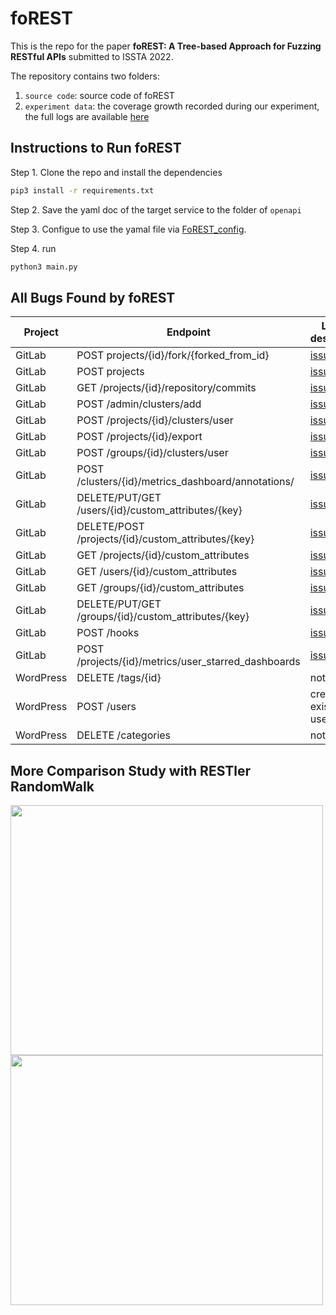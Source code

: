 # foREST

This is the repo for the paper **foREST: A Tree-based Approach for Fuzzing RESTful APIs** submitted to ISSTA 2022.

The repository contains two folders:
1. `source code`: source code of foREST
2. `experiment data`: the coverage growth recorded during our experiment, the full logs are available [here](https://drive.google.com/file/d/1rKKNu1W7lXijf2rAenmtnE2JeoTyfYxk/view?usp=sharing) 


## Instructions to Run foREST 

Step 1. Clone the repo and install the dependencies
```bash
pip3 install -r requirements.txt
```

Step 2. Save the yaml doc of the target service to the folder of `openapi`

Step 3. Configue to use the yamal file via [FoREST_config](https://github.com/jiaxian-lin/foREST-experiment-data/blob/main/code/foREST/FoREST_config.conf).

Step 4. run
```bash
python3 main.py
```

## All Bugs Found by foREST
| Project | Endpoint | Link or description | 
|---------|---------|---------|
| GitLab | POST projects/{id}/fork/{forked_from_id} | [issue](https://gitlab.com/gitlab-org/gitlab/-/issues/346563) | 
| GitLab | POST projects | [issue](https://gitlab.com/gitlab-org/gitlab/-/issues/356921) |
| GitLab | GET /projects/{id}/repository/commits | [issue](https://gitlab.com/gitlab-org/gitlab/-/issues/356922) |
| GitLab | POST  /admin/clusters/add | [issue](https://gitlab.com/gitlab-org/gitlab/-/issues/346121) |
| GitLab | POST  /projects/{id}/clusters/user | [issue](https://gitlab.com/gitlab-org/gitlab/-/issues/346121) |
| GitLab | POST  /projects/{id}/export |  [issue](https://gitlab.com/gitlab-org/gitlab/-/issues/346121) |
| GitLab | POST  /groups/{id}/clusters/user | [issue](https://gitlab.com/gitlab-org/gitlab/-/issues/346121) |
| GitLab | POST  /clusters/{id}/metrics_dashboard/annotations/ | [issue](https://gitlab.com/gitlab-org/gitlab/-/issues/334121) |
| GitLab | DELETE/PUT/GET  /users/{id}/custom_attributes/{key} | [issue](https://gitlab.com/gitlab-org/gitlab/-/issues/335276) |
| GitLab | DELETE/POST  /projects/{id}/custom_attributes/{key} | [issue](https://gitlab.com/gitlab-org/gitlab/-/issues/335276) |
| GitLab | GET  /projects/{id}/custom_attributes | [issue](https://gitlab.com/gitlab-org/gitlab/-/issues/335276) |
| GitLab | GET  /users/{id}/custom_attributes | [issue](https://gitlab.com/gitlab-org/gitlab/-/issues/335276) |
| GitLab | GET /groups/{id}/custom_attributes | [issue](https://gitlab.com/gitlab-org/gitlab/-/issues/335276) |
| GitLab | DELETE/PUT/GET  /groups/{id}/custom_attributes/{key} | [issue](https://gitlab.com/gitlab-org/gitlab/-/issues/335276) |
| GitLab | POST  /hooks | [issue](https://gitlab.com/gitlab-org/gitlab/-/issues/334606) |
| GitLab | POST  /projects/{id}/metrics/user_starred_dashboards | [issue](https://gitlab.com/gitlab-org/gitlab/-/issues/334606) |
| WordPress| DELETE /tags/{id} | not support |
| WordPress| POST /users | create an existing user |
| WordPress| DELETE /categories| not support |



## More Comparison Study with RESTler RandomWalk
<img src="https://user-images.githubusercontent.com/71680354/160048141-4fb2b6af-d44d-4ff0-b6c7-c597d41778c0.png" width = "500" height = "400" align=center />
<img src="https://user-images.githubusercontent.com/71680354/160048216-5b284ba1-e2f8-4dec-b7da-dd1c9a5db918.png" width = "500" height = "400" align=center />

